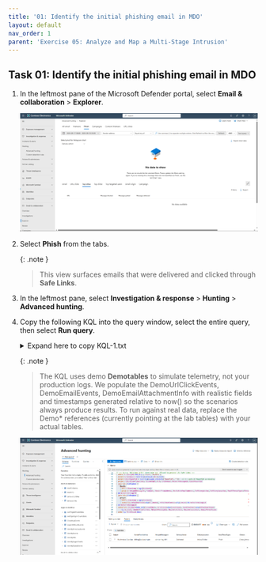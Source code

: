 ```yaml
---
title: '01: Identify the initial phishing email in MDO'
layout: default
nav_order: 1
parent: 'Exercise 05: Analyze and Map a Multi-Stage Intrusion'
---
```


## Task 01: Identify the initial phishing email in MDO

1. In the leftmost pane of the Microsoft Defender portal, select **Email & collaboration** > **Explorer**.  

    ![Intrusion-1.png](../../media/Intrusion-1.png)

1. Select **Phish** from the tabs.

    {: .note }
    > This view surfaces emails that were delivered and clicked through **Safe Links**.

1. In the leftmost pane, select **Investigation & response** > **Hunting** > **Advanced hunting**.

1. Copy the following KQL into the query window, select the entire query, then select **Run query**.  

    <details markdown='block'>
    <summary> Expand here to copy KQL-1.txt  </summary>

    ```KQL-1.txt-wrap
    //  Parameters 
    let lookback = 7d;
    let _now = now();

    //  DEMO DATA (use offsets; compute timestamps after) 
    let DemoUrlClickSeed = datatable(OffsetM:int, ActionType:string, IsClickedThrough:bool, Url:string, AccountUpn:string, NetworkMessageId:string, ThreatTypes:string, ReportId:string)
    [
      -120, "ClickAllowed", true, "http://malicious.example/login",        "alex.johnson@contoso.com", "demo-msg-001", "Phish",   "demo-click-001",
       -60, "ClickAllowed", true, "http://cdn.badcdn.example/file.exe",     "alex.johnson@contoso.com", "demo-msg-001", "Malware", "demo-click-002"
    ];
    let DemoUrlClickEvents =
      DemoUrlClickSeed
      | extend Timestamp = datetime_add('minute', OffsetM, _now)
      | project Timestamp, ActionType, IsClickedThrough, Url, AccountUpn, NetworkMessageId, ThreatTypes, ReportId;

    let DemoEmailEventsSeed = datatable(OffsetM:int, NetworkMessageId:string, Subject:string, SenderFromAddress:string, RecipientEmailAddress:string, DeliveryAction:string, DeliveryLocation:string, ThreatTypes:string)
    [
      -180, "demo-msg-001", "Re: Invoice Overdue", "billing@evil.example", "alex.johnson@contoso.com", "Delivered", "Inbox/Folder", "Phish"
    ];
    let DemoEmailEvents =
      DemoEmailEventsSeed
      | extend Timestamp = datetime_add('minute', OffsetM, _now)
      | project Timestamp, NetworkMessageId, Subject, SenderFromAddress, RecipientEmailAddress, DeliveryAction, DeliveryLocation, ThreatTypes;

    let DemoEmailAttachmentInfoSeed = datatable(OffsetM:int, NetworkMessageId:string, FileName:string, SHA256:string, ThreatTypes:string)
    [
      -180, "demo-msg-001", "Invoice.zip", "DEMO_SHA256_ABC", "Malware"
    ];
    let DemoEmailAttachmentInfo =
      DemoEmailAttachmentInfoSeed
      | extend Timestamp = datetime_add('minute', OffsetM, _now)
      | project Timestamp, NetworkMessageId, FileName, SHA256, ThreatTypes;

    //  Blend demo rows with live tables 
    let Clicks  = union kind=outer UrlClickEvents,     DemoUrlClickEvents;
    let Emails  = union kind=outer EmailEvents,         DemoEmailEvents;
    let Attach  = union kind=outer EmailAttachmentInfo, DemoEmailAttachmentInfo;

    //  Query: Malicious phish where user was allowed to proceed via Safe Links 
    Clicks
    | where Timestamp > ago(lookback)
    | extend ClickedThrough = iif(tobool(column_ifexists("IsClickedThrough", false)) or ActionType == "ClickAllowed", true, false)
    | where ClickedThrough
    | where ThreatTypes has_any ("Phish","Malware")
    | extend UrlDomain = tostring(parse_url(Url).Host)
    | extend ClickReportId = tostring(column_ifexists("ReportId", ""))   // <-- safe if ReportId is missing
    | project ClickTime=Timestamp, AccountUpn, Url, UrlDomain, NetworkMessageId, ClickReportId
    | join kind=leftouter (
        Emails
        | where Timestamp > ago(lookback)
        | project NetworkMessageId, Subject, SenderFromAddress, RecipientEmailAddress, DeliveryAction, DeliveryLocation, EmailThreatTypes=ThreatTypes
    ) on NetworkMessageId
    | join kind=leftouter (
        Attach
        | where Timestamp > ago(lookback)
        | summarize AttachmentName=any(FileName), AttachmentSHA256=any(SHA256) by NetworkMessageId
    ) on NetworkMessageId
    | summarize Clickers=make_set(AccountUpn), FirstClick=min(ClickTime), AnyAttachment=any(AttachmentName)
          by Subject, SenderFromAddress, NetworkMessageId, DeliveryAction, DeliveryLocation, EmailThreatTypes
    | order by FirstClick desc
    ```
    </details>

    {: .note }
    > The KQL uses demo **Demotables** to simulate telemetry, not your production logs. We populate the DemoUrlClickEvents, DemoEmailEvents, DemoEmailAttachmentInfo with realistic fields and timestamps generated relative to now() so the scenarios always produce results. To run against real data, replace the Demo* references (currently pointing at the lab tables) with your actual tables.

    ![Intrusion-2.png](../../media/Intrusion-2.png)




